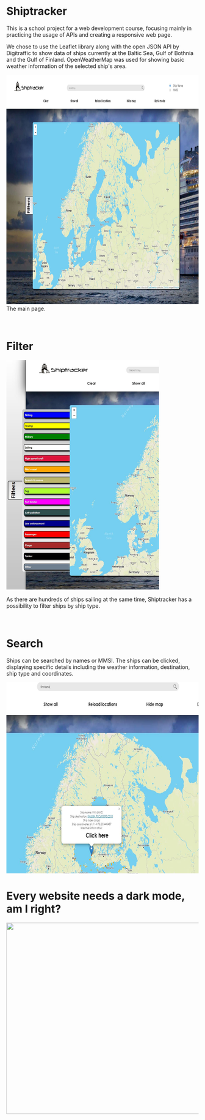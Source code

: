 # Shiptracker

This is a school project for a web development course, focusing mainly in practicing the usage of APIs and creating a responsive web page.

We chose to use the Leaflet library along with the open JSON API by Digitraffic to show data of ships currently at the Baltic Sea, Gulf of Bothnia and the Gulf of Finland. 
OpenWeatherMap was used for showing basic weather information of the selected ship's area.

  
<img src="https://github.com/AOskari/Shiptracker/blob/master/images/shiptracker1.1.JPG?raw=true" width="900" height="600">
The main page.
<br/>
<br/>
<br/>

# Filter
<img src="https://github.com/AOskari/Shiptracker/blob/master/images/shiptracker1.2.JPG?raw=true" width="400" height="600"> 

As there are hundreds of ships sailing at the same time, Shiptracker has a possibility to filter ships by ship type.
<br/>
<br/>
<br/>

# Search
Ships can be searched by names or MMSI. The ships can be clicked, displaying specific details including the weather information, destination, ship type and coordinates.

<img src="https://github.com/AOskari/Shiptracker/blob/master/images/shiptracker1.3.JPG?raw=true" width="700" height="500"> 

# Every website needs a dark mode, am I right?
<img src="https://github.com/AOskari/Images/blob/main/shiptracker-pictures/shiptracker_1.4.JPG" width="700" height="500"> 
